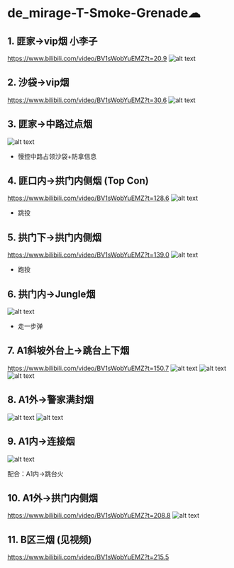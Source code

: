 # de_mirage-T-Smoke-Grenade☁

## 1. 匪家->vip烟 小李子
https://www.bilibili.com/video/BV1sWobYuEMZ?t=20.9
![alt text](<../../assets/de_mirage-T-Smoke-Grenade/image.png>)

## 2. 沙袋->vip烟
https://www.bilibili.com/video/BV1sWobYuEMZ?t=30.6
![alt text](<../../assets/de_mirage-T-Smoke-Grenade/image-1.png>)


## 3. 匪家->中路过点烟
![alt text](<../../assets/de_mirage-T-Smoke-Grenade/image-2.png>)

- 慢控中路占领沙袋+防拿信息

## 4. 匪口内->拱门内侧烟 (Top Con)
https://www.bilibili.com/video/BV1sWobYuEMZ?t=128.6
![alt text](<../../assets/de_mirage-T-Smoke-Grenade/image-3.png>)
- 跳投

## 5. 拱门下->拱门内侧烟 
https://www.bilibili.com/video/BV1sWobYuEMZ?t=139.0
![alt text](<../../assets/de_mirage-T-Smoke-Grenade/image-4.png>)
- 跑投

## 6. 拱门内->Jungle烟

![alt text](<../../assets/de_mirage-T-Smoke-Grenade/image-5.png>)
- 走一步弹

## 7. A1斜坡外台上->跳台上下烟
https://www.bilibili.com/video/BV1sWobYuEMZ?t=150.7
![alt text](<../../assets/de_mirage-T-Smoke-Grenade/image-6.png>)
![alt text](<../../assets/de_mirage-T-Smoke-Grenade/image-7.png>)
![alt text](<../../assets/de_mirage-T-Smoke-Grenade/image-8.png>)

## 8. A1外->警家满封烟 
![alt text](<../../assets/de_mirage-T-Smoke-Grenade/image-9.png>)
![alt text](<../../assets/de_mirage-T-Smoke-Grenade/image-10.png>)

## 9. A1内->连接烟
![alt text](<../../assets/de_mirage-T-Smoke-Grenade/image-11.png>)

配合：A1内->跳台火

## 10. A1外->拱门内侧烟
https://www.bilibili.com/video/BV1sWobYuEMZ?t=208.8
![alt text](<../../assets/de_mirage-T-Smoke-Grenade/image-12.png>)

## 11. B区三烟 (见视频)
https://www.bilibili.com/video/BV1sWobYuEMZ?t=215.5

